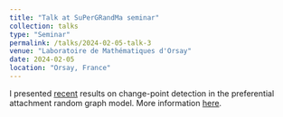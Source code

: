 ```yaml
---
title: "Talk at SuPerGRandMa seminar"
collection: talks
type: "Seminar"
permalink: /talks/2024-02-05-talk-3
venue: "Laboratoire de Mathématiques d'Orsay"
date: 2024-02-05
location: "Orsay, France"
---
```

I presented [recent](https://arxiv.org/pdf/2310.02603.pdf) results on change-point detection in the preferential attachment random graph model. More information [here](https://docs.google.com/document/d/e/2PACX-1vQVPOVu9_m0ZcUk9QBKxGeH7SrgwWmxFwzepyrQceCkKG8T1W3nx_oOVlIMSS71MhiVqn7ui6I0Nxa4/pub).
